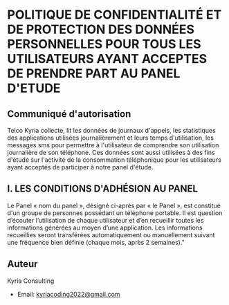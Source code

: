 # POLITIQUE DE CONFIDENTIALITÉ ET DE PROTECTION DES DONNÉES PERSONNELLES POUR TOUS LES UTILISATEURS AYANT ACCEPTES DE PRENDRE PART AU PANEL D'ETUDE


## Communiqué d'autorisation

Telco Kyria collecte, lit les données de journaux d'appels, les statistiques des applications utilisées journalièrement et leurs temps d'utilisation, les messages sms pour permettre à l'utilisateur de comprendre son utilisation journalière de son téléphone. Ces données sont aussi utilisées à des fins d'étude sur l'activité de la consommation téléphonique pour les utilisateurs ayant acceptés de participer à notre panel d'étude.

## I.	LES CONDITIONS D'ADHÉSION AU PANEL

Le Panel « nom du panel », désigné ci-après par « le Panel », est constitué d'un groupe de personnes possédant un téléphone portable. Il est question d’écouter l’utilisation de chaque utilisateur et d’en recueillir toutes les informations générées au moyen d’une application. Les informations recueillies seront transférées automatiquement ou manuellement suivant une fréquence bien définie (chaque mois, après 2 semaines)."


## Auteur

Kyria Consulting

* Email: kyriacoding2022@gmail.com
